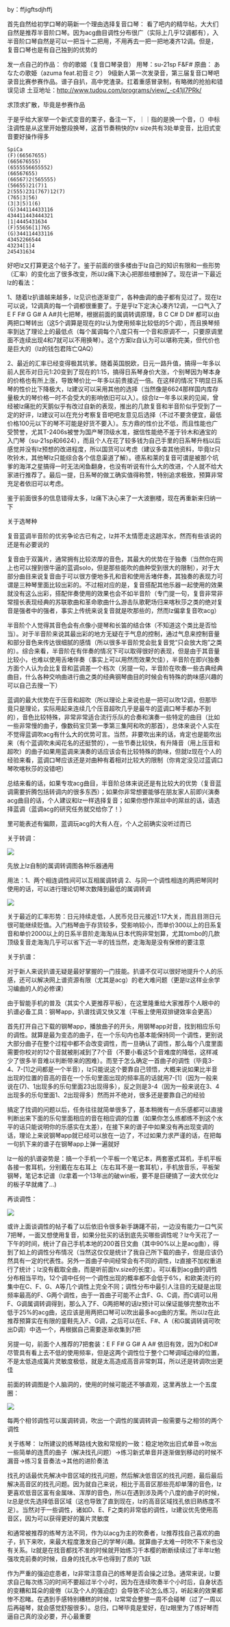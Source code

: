 by：ffjigftsdjhffj

首先自然给初学口琴的萌新一个理由选择复音口琴：
看了吧内的精华帖，大大们自然是推荐半音阶口琴。因为acg曲目调性分布很广（实际上几乎12调都有），入半音阶口琴自然是可以一把当十二把用，不用再去一把一把地凑齐12调。但是，复音口琴也是有自己独到的优势的

发一点自己的作品：
你的歌姬（复音口琴录音）
用琴：su-21sp F&F# 
原曲： あなたの歌姫（azuma feat.初音ミク） 
9级新人第一次发录音，第三届复音口琴吧录音比赛参赛作品。谱子自扒，高中党渣录。扛着重感冒录制，有略微的抢拍和错误见谅
土豆地址：http://www.tudou.com/programs/view/_-c41jl7PRk/

求顶求扩散，毕竟是参赛作品

于是乎给大家举一个新式变音的栗子，备注一下，｜｜指的是换一个音，（）中标注调性是从这里开始整段换琴，这首节奏稍快的tv size共有3处单变音，比旧式变音要好操作得多
```
SpiCa
(F)(66567655)
(665676555)
(6555556655552)
(66567655)
(66567)2(565555)
(56655)21(7)1
2(555)231(767)12(7)
(765|3|56)
(3|3|5)1(6)
(G)344114433116
434411443444321
|1|4445431634
(F)55656[1]765
(G)344114433116
43452266544
43234[1]4
245431634
```
好吧lz又打算更这个帖子了。鉴于前面的很多楼由于lz自己的知识有限和一些形势（汇率）的变化出了很多改变，所以lz痛下决心把那些楼删掉了。现在讲一下最近lz的看法：

1、随着lz扒谱越来越多，lz见识也逐渐变广，各种曲调的曲子都有见过了。现在lz可以说，12调真的每一个调都很重要了。于是乎lz下定决心凑齐12调，一口气入了E F F# G G# A A#共七把琴，根据前面的属调转调原理，B C C# D D# 都可以由两把口琴转出（这5个调算是现在的lz认为使用频率比较低的5个调），而且换琴频率到达了理论上的最低点（每个属调每个八度只有一个音和原调不一，只要原调里面不连续出现4和7就可以不用换琴）。这个方案lz自认为可以堪称完美，但代价也是巨大的（lz的钱包君阵亡QAQ）

2、最近的汇率已经变得极其坑爹。随着英国脱欧，日元一路升值，搞得一年多以前人民币对日元1:20变到了现在的1:15，搞得日系琴身价大涨，个别琴因为琴本身的价格也有所上涨，导致琴价比一年多以前贵接近一倍。在这样的情况下明显日系琴的性价比下降极大，lz建议可以采用其他的选择（当然像是6624那样国内库存量极大的琴价格一时不会受大的影响依旧可以入）。综合lz一年多以来的见闻，曾经被lz痛批的天鹅似乎有改过自新的表现，推出的几款复音和半音阶似乎受到了一定的好评，lz建议可以在充分考察复音吧吧友意见后选择（不过不要贪便宜，最低价格100元以下的琴不可能是好货不要入）。东方鼎的性价比不低，而且性能也广受赞誉，尤其T-2406s被誉为国产琴顶级水准，据信性能绝不差于铃木和通宝的入门琴（su-21sp和6624），而且个人在花了较多钱为自己手里的日系琴升档以后感觉并没有lz预想的改进程度，所以国货可以考虑（建议多查其他资料，毕竟lz只吹铃木，其他琴lz只能综合各个信息渠道了解）。德系和莱的复音可谓是被那个坑爹的海洋之星搞得一时无法闲鱼翻身，也没有听说有什么大的改进，个人就不给大家进行推荐了。最后一提，日系琴的做工确实值得称赞，特别追求极致，预算非常充足者依旧可以考虑。

鉴于前面很多的信息错得太多，lz痛下决心来了一大波删楼，现在再重新来归纳一下


关于选琴种


复音蓝调半音阶的优劣争论古已有之，lz并不太情愿走这趟浑水，然而有些该说的还是有必要说的


复音由于双簧片，通常拥有比较浓厚的音色，其最大的优势在于独奏（当然你在网上也可以搜到很牛逼的蓝调solo，但是那些能吹的曲种受到很大的限制），对于大部分曲目来说复音由于可以很方便地多孔和音和使用舌堵伴奏，其独奏的表现力可谓是三种琴里面比较出彩的。不过相对应的是，复音搭配其他乐器一起使用的效果就没有这么出彩，搭配伴奏使用的效果也会不如半音阶（专门提一句，复音非常非常擅长表现经典的苏联歌曲和革命歌曲什么游击队歌靶场归来喀秋莎之类的绝对复音是强者中的强者，事实上传统来说复音就是吹那些的，然而lz偏拿复音吹acg）


半音阶个人觉得其音色会有点像小提琴和长笛的结合体（不知道这个类比是否恰当）。对于半音阶来说其最出彩的地方无疑在于气息的控制，通过气息来控制音量和部分音色来传达很细腻的感情（所以很多半音阶党会批复音党“只会放大炮”之类的）。综合来看，半音阶在有伴奏的情况下可以取得很好的表现，但是由于其音量比较小，也难以使用舌堵伴奏（事实上可以用然而效果欠佳），半音阶在即兴独奏方面个人认为会比复音和蓝调差一个档次（另提一句，半音阶在吹奏一些古典经典曲目，什么各种交响曲进行曲之类的经典钢琴曲目的时候会有特殊的韵味感兴趣的可以自己去搜一下）


蓝调的最大优势在于压音和超吹（所以理论上来说也是一把可以吹12调，但那毕竟只是理论，实际用起来连续几个压音超吹几乎是最牛的蓝调口琴手都办不到的），音色比较特殊，非常非常适合流行乐队的合奏和演奏一些特定的曲目（比如一些非常慢的曲子，像数码宝贝第一季第三集阿和吹的那首），总体来说个人实在不觉得蓝调吹acg有什么大的优势可言。当然，非要吹出来的话，肯定也是能吹出来（有个蓝调吹未闻花名的还挺赞的），一些节奏比较快，有升降音（用上压音和超吹）的曲子如果用蓝调来演奏的话应该会有比较特殊的韵味，但就lz现在个人的经验来看，蓝调口琴应该还是对曲种有着相对比较大的限制（你肯定没见过蓝调口琴吹喀秋莎的没错吧）


总结来看的话，如果专攻acg曲目，半音阶总体来说还是有比较大的优势（复音蓝调需要折腾包括转调内的很多东西）；如果你非常想要能够在朋友家人前即兴演奏acg曲目的话，个人建议和lz一样选择复音；如果你想作屌丝中的屌丝的话，请选择蓝调（蓝调acg的研究任务就交给你了！）

里可能表述有偏颇，蓝调玩acg的大有人在，个人之前确实没听过而已

关于转调：

![](https://imgsa.baidu.com/forum/w%3D580/sign=0c11a2a4c2ef76093c0b99971edca301/c7ff6036acaf2edda329efd0841001e938019321.jpg)


先放上lz自制的属调转调图各种乐器通用


用法：1、两个相连调性间可以互相属调转调
2、与同一个调性相连的两把琴同时使用的话，可以进行理论切琴次数降到最低的属调转调


![](https://imgsa.baidu.com/forum/w%3D580/sign=69dbe9c958da81cb4ee683c56267d0a4/303d12dbb6fd526614a33d29a218972bd507367d.jpg)

关于最近的汇率形势：日元持续走低，人民币兑日元接近1:17大关，而且目测日元很可能继续贬值。入门档琴由于存货较多，受影响较小，而单价300以上的日系复音和单价2000以上的日系半音阶走海淘从日本代购非常划算，尤其tombo的几款顶级复音走海淘几乎可以省下近一半的钱当然，走海淘是没有保修的要注意

关于扒谱：


对于新人来说扒谱无疑是最好掌握的一门技能。扒谱不仅可以很好地提升个人的乐感，还可以解决网上谱资源有限（尤其是acg）的老大难问题（更是lz这样业余学习编曲的人的必修课）


由于智能手机的普及（其实个人更推荐平板），在这里隆重给大家推荐个人眼中的扒谱必备工具：钢琴app，扒谱找调又快又准（平板上使用双排键效率会更高）


首先打开自己下载的钢琴app，播放曲子的开头，用钢琴app对音，找到相应乐句的调性。就算是最为变态的曲子，在一个乐句内也基本能保持同一个调性，更别说大部分曲子在整个过程中都不会改变调性，而一旦确认了调性，那么每个八度里面需要你校对的12个音就被削减到了7个音（不要小看这5个音难度的降低，这样减少了很多半音难以判断带来的困难）。而至于怎么确定一首曲子的调性（毕竟3-4、7-[1]之间都是一个半音），lz只能说这个要靠自己领悟，大概来说如果比半音出现的位置的音高的音在一个乐句里面出现的频率高的话就用7-[1]（因为一般来说在(7)、1出现多的乐句里面23出现得多），反之则是3-4（因为一般来说在3、4出现多的乐句里面1、2出现得多）然而并不绝对，很多还是要靠自己的经验


搞定了找调的问题以后，任务往往就简单很多了，基本稍微有一点乐感都可以直接判断出来下面的乐句里面相应的音在相应调的位置（如果你怎么练都练不到这个水平的话只能说明你的乐感实在太差），在接下来的谱子中如果没有再出现变调的话，理论上来说钢琴app就已经可以放在一边了，不过如果力求严谨的话，在把每一句扒下来的谱子在钢琴app上弹一遍就好


lz一般的扒谱姿势是：搞一个手机一个平板一个笔记本，两套塞式耳机，手机平板各接一套耳机，分别戴在左右耳上（左右耳不是一套耳机），手机放音乐，平板架钢琴，笔记本记谱（lz拿着一个13年出的破win板，要不是巨硬搞了一波大优化lz的板子早就瘫了...)

再谈调性：

![](https://imgsa.baidu.com/forum/w%3D580/sign=4dc5c00d24f5e0feee1889096c6134e5/5108b225bc315c608972a4fb84b1cb1348547732.jpg)

或许上面谈调性的帖子看了以后依旧令很多新手踌躇不前，一边没有能力一口气买7把琴，一面又想使用复音，如果分批买的话到底先买哪些调性呢？lz今天花了一下午的时间，统计了自己手机本地的200首日文曲（其中90%以上是acg曲），得到了如上的调性分布情况（当然这仅仅是统计了我自己所下载的曲子，但是应该仍然具有一定的代表性。另外一首曲子中间经常会有不同的调性，lz直接不加权重进行了统计；lz没有截取全曲，而是听前面tv.size的长度）。可以看到acg曲的调性分布相当平均，12个调中任何一个调性出现的概率都不会低于6%，和欧美流行的集中在C、F、G、A等几个调性上完全不同；调性分布中最引人注目的无疑是出现频率最高的F、G两个调性，由于一首曲子可能不止含F、G、C调，而C调可以用F、G调属调转调得到，那么入了F、G两把琴的话lz预计可以保证能够完整吹出不低于25%的acg曲，这应该是用两把口琴可以吹出最多acg曲的方案。所以lz在此推荐预算实在有限的童鞋先入F、G调，之后可以在E、F#、A（和G属调转调可吹出D调）中选一个，再根据自己需要逐渐收集到7把


另提一句，前面个人推荐的7把套装：E F F# G G# A A# 依旧有效，因为D和D#尽管具有看上去不低的使用频率，但是这两个调性位于整个口琴调域边缘的位置，不是太低造成簧片灵敏度极低，就是太高造成高音非常刺耳，所以还是转调吹出更佳


前面的转调图是个人脑洞的，使用的时候可能还不够直观，这里再放上一个五度圈：

![](https://imgsa.baidu.com/forum/w%3D580/sign=2664bb6ed81373f0f53f6f97940f4b8b/c206a9025aafa40fbcdcedc8a264034f79f01987.jpg)

每两个相邻调性可以属调转调，吹出一个调性的属调转调一般需要与之相邻的两个调性

关于练琴：
lz所建议的练琴路线大致和常规的一致：稳定地吹出旧式单音→吹出一些简单的连贯的曲子（解决找孔问题）→练习新式单音并逐渐做到移动的时候不漏音→练习复音奏法→其他的进阶奏法


找孔的话最优先解决中音区域的找孔问题，然后解决低音区的找孔问题，最后最后解决高音区的找孔问题。因为就自己来说，相比于高音区那些亮却单薄的音色，lz更喜欢低音区富有金属味、浑厚的音色，所以在遇到涉及两个八度的曲子的时候，lz总是优先选择低音区域（这也导致了直到现在，lz的高音区域找孔依旧熟练度不足）。当然对于一些调性，诸如D、E、F之类的非常低的调性，lz建议优先使用高音区，因为可以获得更好的簧片灵敏度


和通常被推荐的练琴方法不同，作为以acg为主的吹奏者，lz推荐找自己喜欢的曲子，扒下来吹，来最大程度激发自己的学琴兴趣。就算曲子太难一时吹不下来也没有关系。lz就是在找音都找不准的时候就开始练习千本樱的断断续续过了半年lz勉强攻克前奏的时候，自身的找孔水平也得到了质的飞跃


作为严重的强迫症患者，lz非常注意自己的练琴是否会操之过急。通常来说，lz要求自己每次练习的时间不要超过半个小时，因为在连续吹奏半个小时后，自身状态的变糟和耳朵的疲倦（以及个人的强迫症）会导致不论怎么练习，听起来的效果都惨不忍睹。在遇到手感特别糟糕的时候，lz常常会整整一周不会碰琴（过了一周以后再碰琴，就会感觉舒服很多）。总归，口琴毕竟是爱好，在lz眼里为了练好琴而逼自己真的没必要，开心最重要